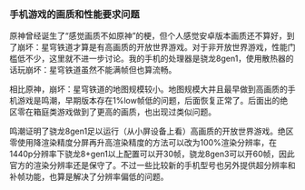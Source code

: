  ### 手机游戏的画质和性能要求问题

原神曾经诞生了“感觉画质不如原神”的梗，但个人感觉安卓版本画质还不算好，到了崩坏：星穹铁道才算是有高画质的开放世界游戏。对于非开放世界游戏，性能门槛低不少，这里就不进一步讨论。我的手机的处理器是骁龙8gen1，使用散热器的话玩崩坏：星穹铁道虽然不能满帧但也算流畅。

相比原神，崩坏：星穹铁道的地图规模较小。地图规模大并且最早做到高画质的手机游戏是鸣潮，早期版本存在1%low帧低的问题，后面恢复正常了。后面出的绝区零在箱庭类游戏做到了更高的画质，也出现过类似问题。

鸣潮证明了骁龙8gen1足以运行（从小屏设备上看）高画质的开放世界游戏。绝区零使用降渲染精度分屏再升高渲染精度的方法可以改为100%渲染分辨率，在1440p分辨率下骁龙8+gen1以上配置可以开30帧，骁龙8gen3可以开60帧，因此官方的渲染分辨率还是保守了。不过一些比较新的手机型号也另外提供超分辨率和补帧功能，也算是解决了分辨率偏低的问题。
